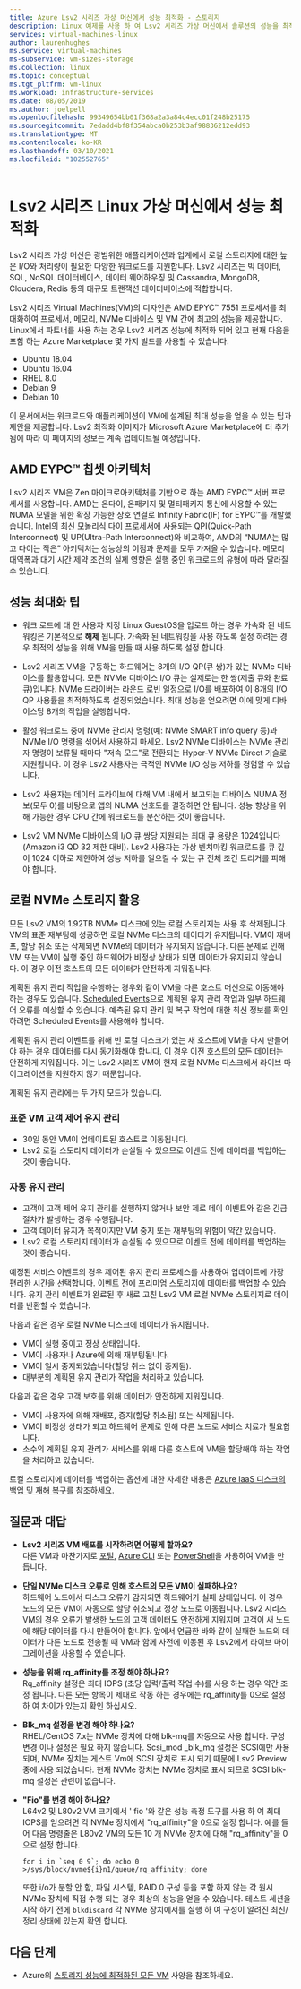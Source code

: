 ```yaml
---
title: Azure Lsv2 시리즈 가상 머신에서 성능 최적화 - 스토리지
description: Linux 예제를 사용 하 여 Lsv2 시리즈 가상 머신에서 솔루션의 성능을 최적화 하는 방법에 대해 알아봅니다.
services: virtual-machines-linux
author: laurenhughes
ms.service: virtual-machines
ms-subservice: vm-sizes-storage
ms.collection: linux
ms.topic: conceptual
ms.tgt_pltfrm: vm-linux
ms.workload: infrastructure-services
ms.date: 08/05/2019
ms.author: joelpell
ms.openlocfilehash: 99349654bb01f368a2a3a84c4ecc01f248b25175
ms.sourcegitcommit: 7edadd4bf8f354abca0b253b3af98836212edd93
ms.translationtype: MT
ms.contentlocale: ko-KR
ms.lasthandoff: 03/10/2021
ms.locfileid: "102552765"
---
```

# <a name="optimize-performance-on-the-lsv2-series-linux-virtual-machines"></a>Lsv2 시리즈 Linux 가상 머신에서 성능 최적화

Lsv2 시리즈 가상 머신은 광범위한 애플리케이션과 업계에서 로컬 스토리지에 대한 높은 I/O와 처리량이 필요한 다양한 워크로드를 지원합니다.  Lsv2 시리즈는 빅 데이터, SQL, NoSQL 데이터베이스, 데이터 웨어하우징 및 Cassandra, MongoDB, Cloudera, Redis 등의 대규모 트랜잭션 데이터베이스에 적합합니다.

Lsv2 시리즈 Virtual Machines(VM)의 디자인은 AMD EPYC™ 7551 프로세서를 최대화하여 프로세서, 메모리, NVMe 디바이스 및 VM 간에 최고의 성능을 제공합니다. Linux에서 파트너를 사용 하는 경우 Lsv2 시리즈 성능에 최적화 되어 있고 현재 다음을 포함 하는 Azure Marketplace 몇 가지 빌드를 사용할 수 있습니다.

- Ubuntu 18.04
- Ubuntu 16.04
- RHEL 8.0
- Debian 9
- Debian 10

이 문서에서는 워크로드와 애플리케이션이 VM에 설계된 최대 성능을 얻을 수 있는 팁과 제안을 제공합니다. Lsv2 최적화 이미지가 Microsoft Azure Marketplace에 더 추가됨에 따라 이 페이지의 정보는 계속 업데이트될 예정입니다.

## <a name="amd-eypc-chipset-architecture"></a>AMD EYPC™ 칩셋 아키텍처

Lsv2 시리즈 VM은 Zen 마이크로아키텍처를 기반으로 하는 AMD EYPC™ 서버 프로세서를 사용합니다. AMD는 온다이, 온패키지 및 멀티패키지 통신에 사용할 수 있는 NUMA 모델을 위한 확장 가능한 상호 연결로 Infinity Fabric(IF) for EYPC™를 개발했습니다. Intel의 최신 모놀리식 다이 프로세서에 사용되는 QPI(Quick-Path Interconnect) 및 UP(Ultra-Path Interconnect)와 비교하여, AMD의 “NUMA는 많고 다이는 작은” 아키텍처는 성능상의 이점과 문제를 모두 가져올 수 있습니다. 메모리 대역폭과 대기 시간 제약 조건의 실제 영향은 실행 중인 워크로드의 유형에 따라 달라질 수 있습니다.

## <a name="tips-to-maximize-performance"></a>성능 최대화 팁

* 워크 로드에 대 한 사용자 지정 Linux GuestOS을 업로드 하는 경우 가속화 된 네트워킹은 기본적으로 **해제** 됩니다. 가속화 된 네트워킹을 사용 하도록 설정 하려는 경우 최적의 성능을 위해 VM을 만들 때 사용 하도록 설정 합니다.

* Lsv2 시리즈 VM을 구동하는 하드웨어는 8개의 I/O QP(큐 쌍)가 있는 NVMe 디바이스를 활용합니다. 모든 NVMe 디바이스 I/O 큐는 실제로는 한 쌍(제출 큐와 완료 큐)입니다. NVMe 드라이버는 라운드 로빈 일정으로 I/O를 배포하여 이 8개의 I/O QP 사용률을 최적화하도록 설정되었습니다. 최대 성능을 얻으려면 이에 맞게 디바이스당 8개의 작업을 실행합니다.

* 활성 워크로드 중에 NVMe 관리자 명령(예: NVMe SMART info query 등)과 NVMe I/O 명령을 섞어서 사용하지 마세요. Lsv2 NVMe 디바이스는 NVMe 관리자 명령이 보류될 때마다 "저속 모드"로 전환되는 Hyper-V NVMe Direct 기술로 지원됩니다. 이 경우 Lsv2 사용자는 극적인 NVMe I/O 성능 저하를 경험할 수 있습니다.

* Lsv2 사용자는 데이터 드라이브에 대해 VM 내에서 보고되는 디바이스 NUMA 정보(모두 0)를 바탕으로 앱의 NUMA 선호도를 결정하면 안 됩니다. 성능 향상을 위해 가능한 경우 CPU 간에 워크로드를 분산하는 것이 좋습니다.

* Lsv2 VM NVMe 디바이스의 I/O 큐 쌍당 지원되는 최대 큐 용량은 1024입니다(Amazon i3 QD 32 제한 대비). Lsv2 사용자는 가상 벤치마킹 워크로드를 큐 깊이 1024 이하로 제한하여 성능 저하를 일으킬 수 있는 큐 전체 조건 트리거를 피해야 합니다.

## <a name="utilizing-local-nvme-storage"></a>로컬 NVMe 스토리지 활용

모든 Lsv2 VM의 1.92TB NVMe 디스크에 있는 로컬 스토리지는 사용 후 삭제됩니다. VM의 표준 재부팅에 성공하면 로컬 NVMe 디스크의 데이터가 유지됩니다. VM이 재배포, 할당 취소 또는 삭제되면 NVMe의 데이터가 유지되지 않습니다. 다른 문제로 인해 VM 또는 VM이 실행 중인 하드웨어가 비정상 상태가 되면 데이터가 유지되지 않습니다. 이 경우 이전 호스트의 모든 데이터가 안전하게 지워집니다.

계획된 유지 관리 작업을 수행하는 경우와 같이 VM을 다른 호스트 머신으로 이동해야 하는 경우도 있습니다. [Scheduled Events](scheduled-events.md)으로 계획된 유지 관리 작업과 일부 하드웨어 오류를 예상할 수 있습니다. 예측된 유지 관리 및 복구 작업에 대한 최신 정보를 확인하려면 Scheduled Events를 사용해야 합니다.

계획된 유지 관리 이벤트를 위해 빈 로컬 디스크가 있는 새 호스트에 VM을 다시 만들어야 하는 경우 데이터를 다시 동기화해야 합니다. 이 경우 이전 호스트의 모든 데이터는 안전하게 지워집니다. 이는 Lsv2 시리즈 VM이 현재 로컬 NVMe 디스크에서 라이브 마이그레이션을 지원하지 않기 때문입니다.

계획된 유지 관리에는 두 가지 모드가 있습니다.

### <a name="standard-vm-customer-controlled-maintenance"></a>표준 VM 고객 제어 유지 관리

- 30일 동안 VM이 업데이트된 호스트로 이동됩니다.
- Lsv2 로컬 스토리지 데이터가 손실될 수 있으므로 이벤트 전에 데이터를 백업하는 것이 좋습니다.

### <a name="automatic-maintenance"></a>자동 유지 관리

- 고객이 고객 제어 유지 관리를 실행하지 않거나 보안 제로 데이 이벤트와 같은 긴급 절차가 발생하는 경우 수행됩니다.
- 고객 데이터 유지가 목적이지만 VM 중지 또는 재부팅의 위험이 약간 있습니다.
- Lsv2 로컬 스토리지 데이터가 손실될 수 있으므로 이벤트 전에 데이터를 백업하는 것이 좋습니다.

예정된 서비스 이벤트의 경우 제어된 유지 관리 프로세스를 사용하여 업데이트에 가장 편리한 시간을 선택합니다. 이벤트 전에 프리미엄 스토리지에 데이터를 백업할 수 있습니다. 유지 관리 이벤트가 완료된 후 새로 고친 Lsv2 VM 로컬 NVMe 스토리지로 데이터를 반환할 수 있습니다.

다음과 같은 경우 로컬 NVMe 디스크에 데이터가 유지됩니다.

- VM이 실행 중이고 정상 상태입니다.
- VM이 사용자나 Azure에 의해 재부팅됩니다.
- VM이 일시 중지되었습니다(할당 취소 없이 중지됨).
- 대부분의 계획된 유지 관리가 작업을 처리하고 있습니다.

다음과 같은 경우 고객 보호를 위해 데이터가 안전하게 지워집니다.

- VM이 사용자에 의해 재배포, 중지(할당 취소됨) 또는 삭제됩니다.
- VM이 비정상 상태가 되고 하드웨어 문제로 인해 다른 노드로 서비스 치료가 필요합니다.
- 소수의 계획된 유지 관리가 서비스를 위해 다른 호스트에 VM을 할당해야 하는 작업을 처리하고 있습니다.

로컬 스토리지에 데이터를 백업하는 옵션에 대한 자세한 내용은 [Azure IaaS 디스크의 백업 및 재해 복구](../backup-and-disaster-recovery-for-azure-iaas-disks.md)를 참조하세요.

## <a name="frequently-asked-questions"></a>질문과 대답

* **Lsv2 시리즈 VM 배포를 시작하려면 어떻게 할까요?**  
   다른 VM과 마찬가지로 [포털](quick-create-portal.md), [Azure CLI](quick-create-cli.md) 또는 [PowerShell](quick-create-powershell.md)을 사용하여 VM을 만듭니다.

* **단일 NVMe 디스크 오류로 인해 호스트의 모든 VM이 실패하나요?**  
   하드웨어 노드에서 디스크 오류가 감지되면 하드웨어가 실패 상태입니다. 이 경우 노드의 모든 VM이 자동으로 할당 취소되고 정상 노드로 이동됩니다. Lsv2 시리즈 VM의 경우 오류가 발생한 노드의 고객 데이터도 안전하게 지워지며 고객이 새 노드에 해당 데이터를 다시 만들어야 합니다. 앞에서 언급한 바와 같이 실패한 노드의 데이터가 다른 노드로 전송될 때 VM과 함께 사전에 이동된 후 Lsv2에서 라이브 마이그레이션을 사용할 수 있습니다.

* **성능을 위해 rq_affinity를 조정 해야 하나요?**  
   Rq_affinity 설정은 최대 IOPS (초당 입력/출력 작업 수)를 사용 하는 경우 약간 조정 됩니다. 다른 모든 항목이 제대로 작동 하는 경우에는 rq_affinity를 0으로 설정 하 여 차이가 있는지 확인 하십시오.

* **Blk_mq 설정을 변경 해야 하나요?**  
   RHEL/CentOS 7.x는 NVMe 장치에 대해 blk-mq를 자동으로 사용 합니다. 구성 변경 이나 설정은 필요 하지 않습니다. Scsi_mod _blk_mq 설정은 SCSI에만 사용 되며, NVMe 장치는 게스트 Vm에 SCSI 장치로 표시 되기 때문에 Lsv2 Preview 중에 사용 되었습니다. 현재 NVMe 장치는 NVMe 장치로 표시 되므로 SCSI blk-mq 설정은 관련이 없습니다.

* **"Fio"를 변경 해야 하나요?**  
   L64v2 및 L80v2 VM 크기에서 ' fio '와 같은 성능 측정 도구를 사용 하 여 최대 IOPS를 얻으려면 각 NVMe 장치에서 "rq_affinity"을 0으로 설정 합니다.  예를 들어 다음 명령줄은 L80v2 VM의 모든 10 개 NVMe 장치에 대해 "rq_affinity"을 0으로 설정 합니다.

   ```console
   for i in `seq 0 9`; do echo 0 >/sys/block/nvme${i}n1/queue/rq_affinity; done
   ```

   또한 i/o가 분할 안 함, 파일 시스템, RAID 0 구성 등을 포함 하지 않는 각 원시 NVMe 장치에 직접 수행 되는 경우 최상의 성능을 얻을 수 있습니다. 테스트 세션을 시작 하기 전에 `blkdiscard` 각 NVMe 장치에서를 실행 하 여 구성이 알려진 최신/정리 상태에 있는지 확인 합니다.
   
## <a name="next-steps"></a>다음 단계

* Azure의 [스토리지 성능에 최적화된 모든 VM](../sizes-storage.md) 사양을 참조하세요.
